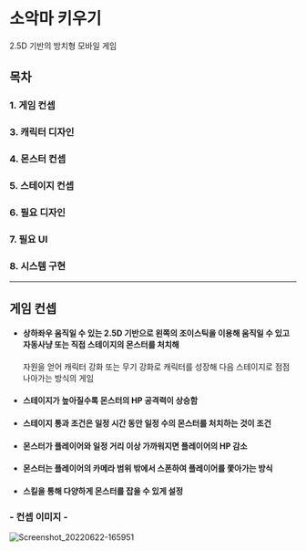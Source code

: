 # 소악마 키우기

2.5D 기반의 방치형 모바일 게임

## 목차

### 1. 게임 컨셉
### 3. 캐릭터 디자인
### 4. 몬스터 컨셉
### 5. 스테이지 컨셉
### 6. 필요 디자인
### 7. 필요 UI
### 8. 시스템 구현

---

## 게임 컨셉

+ #### 상하좌우 움직일 수 있는 2.5D 기반으로 왼쪽의 조이스틱을 이용해 움직일 수 있고 자동사냥 또는 직접 스테이지의 몬스터를 처치해
  자원을 얻어 캐릭터 강화 또는 무기 강화로 캐릭터를 성장해 다음 스테이지로 점점 나아가는 방식의 게임
+ #### 스테이지가 높아질수록 몬스터의 HP 공격력이 상승함
+ #### 스테이지 통과 조건은 일정 시간 동안 일정 수의 몬스터를 처치하는 것이 조건
+ #### 몬스터가 플레이어와 일정 거리 이상 가까워지면 플레이어의 HP 감소
+ #### 몬스터는 플레이어의 카메라 범위 밖에서 스폰하여 플레이어를 쫓아가는 방식
+ #### 스킬을 통해 다양하게 몬스터를 잡을 수 있게 설정

  

### - 컨셉 이미지 -

![Screenshot_20220622-165951](https://github.com/KeunG0372/game_devil/assets/127164234/9ba4221b-63cd-4e58-830c-5797142c707f)
